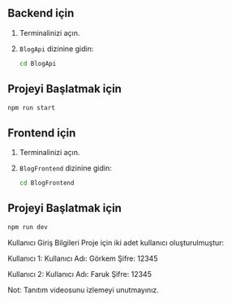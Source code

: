 ## Backend için 

1. Terminalinizi açın.
2. `BlogApi` dizinine gidin:

   ```bash
   cd BlogApi

## Projeyi Başlatmak için 

   ```bash
   npm run start
   ```

## Frontend için 
1. Terminalinizi açın.
2. `BlogFrontend` dizinine gidin:

   ```bash
   cd BlogFrontend

## Projeyi Başlatmak için 

   ```bash
   npm run dev
   ```

Kullanıcı Giriş Bilgileri
Proje için iki adet kullanıcı oluşturulmuştur:

Kullanıcı 1:
Kullanıcı Adı: Görkem
Şifre: 12345

Kullanıcı 2:
Kullanıcı Adı: Faruk
Şifre: 12345

Not: Tanıtım videosunu izlemeyi unutmayınız.
